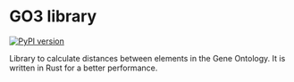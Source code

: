 # GO3 library
[![PyPI version](https://badge.fury.io/py/GO3.svg)](https://pypi.org/project/GO3/)

Library to calculate distances between elements in the Gene Ontology. It is written in Rust for a better performance.
